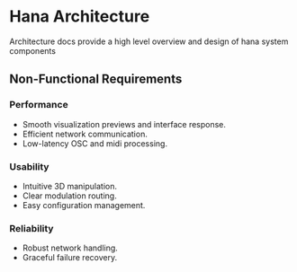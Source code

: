 # Hana Architecture
Architecture docs provide a high level overview and design of hana system components

## Non-Functional Requirements
### Performance
- Smooth visualization previews and interface response.
- Efficient network communication.
- Low-latency OSC and midi processing.
### Usability
- Intuitive 3D manipulation.
- Clear modulation routing.
- Easy configuration management.
### Reliability
- Robust network handling.
- Graceful failure recovery.
